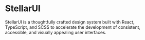 # StellarUI

StellarUI is a thoughtfully crafted design system built with React, TypeScript, and SCSS to accelerate the development of consistent, accessible, and visually appealing user interfaces.
